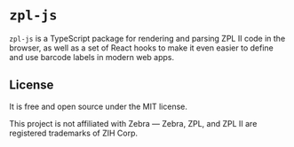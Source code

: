 # `zpl-js`

`zpl-js` is a TypeScript package for rendering and parsing ZPL II code in the 
browser, as well as a set of React hooks to make it even easier to define
and use barcode labels in modern web apps.

## License

It is free and open source under the MIT license.

This project is not affiliated with Zebra — Zebra, ZPL, and ZPL
II are registered trademarks of ZIH Corp.
